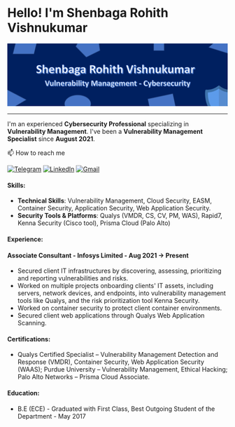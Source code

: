 # Hello! I'm Shenbaga Rohith Vishnukumar

![logo](https://github.com/ShenbagaRohith/ShenbagaRohith/blob/main/File/Header.png)

---

I'm an experienced **Cybersecurity Professional** specializing in **Vulnerability Management**. I've been a **Vulnerability Management Specialist** since **August 2021**.

📫 How to reach me

[![Telegram](https://img.shields.io/badge/--telegram?label=Telegram&logo=Telegram&style=social)](https://t.me/Rohith23v) 
[![LinkedIn](https://img.shields.io/badge/--linkedin?label=LinkedIn&logo=LinkedIn&style=social)](https://www.linkedin.com/in/shenbaga-rohith/)
[![Gmail](https://img.shields.io/badge/--linkedin?label=Gmail&logo=gmail&style=social)](mailto:rohith.23v@gmail.com)


#### Skills:
- **Technical Skills**: Vulnerability Management, Cloud Security, EASM, Container Security, Application Security, Web Application 
Security.
- **Security Tools & Platforms**: Qualys (VMDR, CS, CV, PM, WAS), Rapid7, Kenna Security (Cisco tool), Prisma Cloud (Palo Alto) 


#### Experience:
#### **Associate Consultant - Infosys Limited** - Aug 2021 -> Present
- Secured client IT infrastructures by discovering, assessing, prioritizing and reporting vulnerabilities and risks.
- Worked on multiple projects onboarding clients' IT assets, including servers, network devices, and endpoints, into vulnerability management tools like Qualys, and the risk prioritization tool Kenna Security.
- Worked on container security to protect client container environments.
- Secured client web applications through Qualys Web Application Scanning.

#### Certifications:
- Qualys Certified Specialist – Vulnerability Management Detection and Response (VMDR), Container Security, Web Application Security (WAAS); Purdue University – Vulnerability Management, 
Ethical Hacking; Palo Alto Networks – Prisma Cloud Associate.

#### Education:
- B.E (ECE) - Graduated with First Class, Best Outgoing Student of the Department - May 2017

<!--
**ShenbagaRohith/ShenbagaRohith** is a ✨ _special_ ✨ repository because its `README.md` (this file) appears on your GitHub profile.

Here are some ideas to get you started:

- 🔭 I’m currently working on ...
- 🌱 I’m currently learning ...
- 👯 I’m looking to collaborate on ...
- 🤔 I’m looking for help with ...
- 💬 Ask me about ...
- 📫 How to reach me: ...
- 😄 Pronouns: ...
- ⚡ Fun fact: ...
-->
